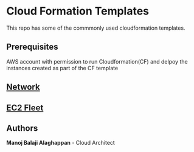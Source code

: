 # Cloud Formation Templates
This repo has some of the commmonly used cloudformation templates.

## Prerequisites
AWS account with permission to run Cloudformation(CF) and delpoy the instances created as part of the CF template

## [Network](/network/README.md)

## [EC2 Fleet](/ec2-fleet/README.md)

## Authors
 **Manoj Balaji Alaghappan**  - Cloud Architect
